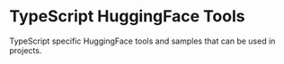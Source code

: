 # TypeScript HuggingFace Tools

TypeScript specific HuggingFace tools and samples that can be used in projects.
